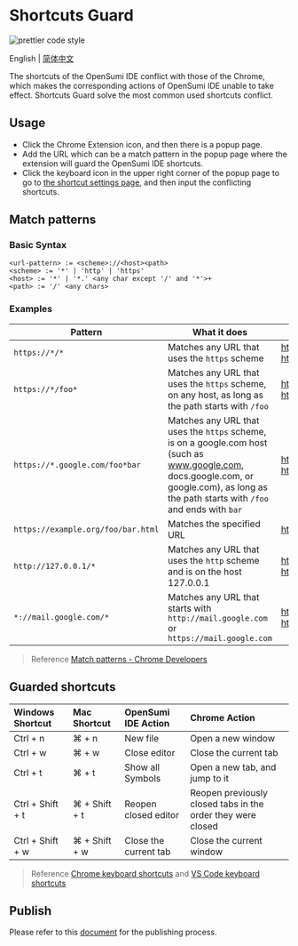 # Shortcuts Guard

![prettier code style](https://img.shields.io/badge/code_style-prettier-ff69b4.svg?style=flat-square)

English | [简体中文](./README-zh_CN.md)

The shortcuts of the OpenSumi IDE conflict with those of the Chrome, which makes the corresponding actions of OpenSumi IDE unable to take effect. Shortcuts Guard solve the most common used shortcuts conflict.

## Usage

- Click the Chrome Extension icon, and then there is a popup page.
- Add the URL which can be a match pattern in the popup page where the extension will guard the OpenSumi IDE shortcuts.
- Click the keyboard icon in the upper right corner of the popup page to go to [the shortcut settings page](chrome://extensions/shortcuts), and then input the conflicting shortcuts.

## Match patterns

### Basic Syntax

```text
<url-pattern> := <scheme>://<host><path>
<scheme> := '*' | 'http' | 'https'
<host> := '*' | '*.' <any char except '/' and '*'>+
<path> := '/' <any chars>
```

### Examples

| Pattern                            | What it does                                                                                                                                                                               | Examples of matching URLs                                             |
| ---------------------------------- | ------------------------------------------------------------------------------------------------------------------------------------------------------------------------------------------ | --------------------------------------------------------------------- |
| `https://*/*`                      | Matches any URL that uses the `https` scheme                                                                                                                                               | https://www.google.com/<br/>https://example.org/foo/bar.html          |
| `https://*/foo*`                   | Matches any URL that uses the `https` scheme, on any host, as long as the path starts with `/foo`                                                                                          | https://example.com/foo/bar.html<br/>https://www.google.com/foo       |
| `https://*.google.com/foo*bar`     | Matches any URL that uses the `https` scheme, is on a google.com host (such as www.google.com, docs.google.com, or google.com), as long as the path starts with `/foo` and ends with `bar` | https://www.google.com/foo/baz/bar<br/>https://docs.google.com/foobar |
| `https://example.org/foo/bar.html` | Matches the specified URL                                                                                                                                                                  | https://example.org/foo/bar.html                                      |
| `http://127.0.0.1/*`               | Matches any URL that uses the `http` scheme and is on the host 127.0.0.1                                                                                                                   | http://127.0.0.1/<br/>http://127.0.0.1/foo/bar.html                   |
| `*://mail.google.com/*`            | Matches any URL that starts with `http://mail.google.com` or `https://mail.google.com`                                                                                                     | http://mail.google.com/foo/baz/bar<br/>https://mail.google.com/foobar |

> Reference [Match patterns - Chrome Developers](https://developer.chrome.com/docs/extensions/mv3/match_patterns/)

## Guarded shortcuts

| **Windows Shortcut** | **Mac Shortcut** | **OpenSumi IDE Action** | **Chrome Action**                                           |
| :------------------- | :--------------- | :---------------------- | :---------------------------------------------------------- |
| Ctrl + n             | ⌘ + n            | New file                | Open a new window                                           |
| Ctrl + w             | ⌘ + w            | Close editor            | Close the current tab                                       |
| Ctrl + t             | ⌘ + t            | Show all Symbols        | Open a new tab, and jump to it                              |
| Ctrl + Shift + t     | ⌘ + Shift + t    | Reopen closed editor    | Reopen previously closed tabs in the order they were closed |
| Ctrl + Shift + w     | ⌘ + Shift + w    | Close the current tab   | Close the current window                                    |

> Reference [Chrome keyboard shortcuts](https://support.google.com/chrome/answer/157179?hl=en&co=GENIE.Platform%3DDesktop) and [VS Code keyboard shortcuts](https://code.visualstudio.com/shortcuts/keyboard-shortcuts-windows.pdf)

## Publish

Please refer to this [document](./HOW_TO_PUBLISH.md) for the publishing process.
